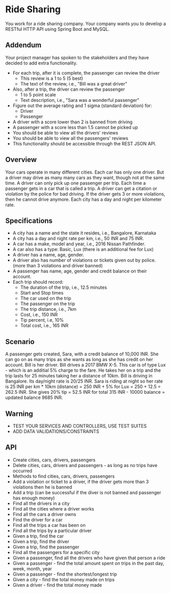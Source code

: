 # Ride Sharing

You work for a ride sharing company. Your company wants you to develop a RESTful HTTP API using Spring Boot and MySQL.

## Addendum
Your project manager has spoken to the stakeholders and they have decided to add extra functionality.

- For each trip, after it is complete, the passenger can review the driver
  - This review is a 1 to 5 (5 best)
  - The text of the review, i.e., "Bill was a great driver"
- Also, after a trip, the driver can review the passenger
  - 1 to 5 point scale
  - Text description, i.e., "Sara was a wonderful passenger"
- Figure out the average rating and 1 sigma (standard deviation) for:
  - Driver
  - Passenger
- A driver with a score lower than 2 is banned from driving
- A passenger with a score less than 1.5 cannot be picked up
- You should be able to view all the drivers' reviews
- You should be able to view all the passengers' reviews
- This functionality should be accessible through the REST JSON API.

## Overview

Your cars operate in many different cities. Each car has only one driver. But a driver may drive as many many cars as they want, though not at the same time. A driver can only pick up one passenger per trip. Each time a passenger gets in a car that is called a trip. A driver can get a citation or violation by the police for bad driving. If the driver gets 3 or more violations, then he cannot drive anymore. Each city has a day and night per kilometer rate.

## Specifications

- A city has a name and the state it resides, i.e., Bangalore, Karnataka
- A city has a day and night rate per km, i.e., 50 INR and 75 INR.
- A car has a make, model and year, i.e., 2016 Nissan Pathfinder.
- A car also has a type: Basic, Lux (there is an additional fee for Lux)
- A driver has a name, age, gender.
- A driver also has number of violations or tickets given out by police. (more than 3 violations and driver banned)
- A passenger has name, age, gender and credit balance on their account.
- Each trip should record:
  - The duration of the trip, i.e., 12.5 minutes
  - Start and Stop times
  - The car used on the trip
  - The passenger on the trip
  - The trip distance, i.e., 7km
  - Cost, i.e., 150 INR
  - Tip percent, i.e, 10%
  - Total cost, i.e., 165 INR

## Scenario

A passenger gets created, Sara, with a credit balance of 10,000 INR. She can go on as many trips as she wants as long as she has credit on her account. Bill is her driver. Bill drives a 2017 BMW X-5. This car is of type Lux - which is an additial 5% charge to the fare. He takes her on a trip and the trip lasts for 25 minutes taking her a distance of 10km. Bill is driving in Bangalore. Its day/night rate is 20/25 INR. Sara is riding at night so her rate is 25 INR per km * 10km (distance) = 250 INR + 5% for Lux = 250 + 12.5 = 262.5 INR. She gives 20% tip = 52.5 INR for total 315 INR - 10000 balance = updated balance 9685 INR.

## Warning

- TEST YOUR SERVICES AND CONTROLLERS, USE TEST SUITES
- ADD DATA VALIDATIONS/CONSTRAINTS

## API

- Create cities, cars, drivers, passengers
- Delete cities, cars, drivers and passengers - as long as no trips have occurred
- Methods to find cities, cars, drivers, passengers
- Add a violation or ticket to a driver, if the driver gets more than 3 violations then he is banned
- Add a trip (can be successful if the diver is not banned and passenger has enough money)
- Find all the drivers in a city
- Find all the cities where a driver works
- Find all the cars a driver owns
- Find the driver for a car
- Find all the trips a car has been on
- Find all the trips by a particular driver
- Given a trip, find the car
- Given a trip, find the driver
- Given a trip, find the passenger
- Find all the passengers for a specific city
- Given a passenger, find all the drivers who have given that person a ride
- Given a passenger - find the total amount spent on trips in the past day, week, month, year
- Given a passenger - find the shortest/longest trip
- Given a city - find the total money made on trips
- Given a driver - find the total money made